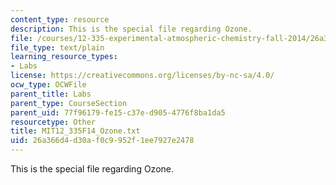 ```yaml
---
content_type: resource
description: This is the special file regarding Ozone.
file: /courses/12-335-experimental-atmospheric-chemistry-fall-2014/26a366d4d30af0c9952f1ee7927e2478_MIT12_335F14_Ozone.txt
file_type: text/plain
learning_resource_types:
- Labs
license: https://creativecommons.org/licenses/by-nc-sa/4.0/
ocw_type: OCWFile
parent_title: Labs
parent_type: CourseSection
parent_uid: 77f96179-fe15-c37e-d905-4776f8ba1da5
resourcetype: Other
title: MIT12_335F14_Ozone.txt
uid: 26a366d4-d30a-f0c9-952f-1ee7927e2478
---
```

This is the special file regarding Ozone.